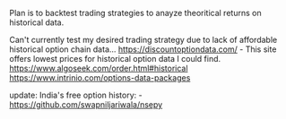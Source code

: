 Plan is to backtest trading strategies to anayze theoritical returns on historical data.

Can't currently test my desired trading strategy due to lack of affordable historical option chain data...
<a>https://discountoptiondata.com/</a>
    - This site offers lowest prices for historical option data I could find.
<a>https://www.algoseek.com/order.html#historical</a>
<a>https://www.intrinio.com/options-data-packages</a>

update: India's free option history:
    - https://github.com/swapniljariwala/nsepy